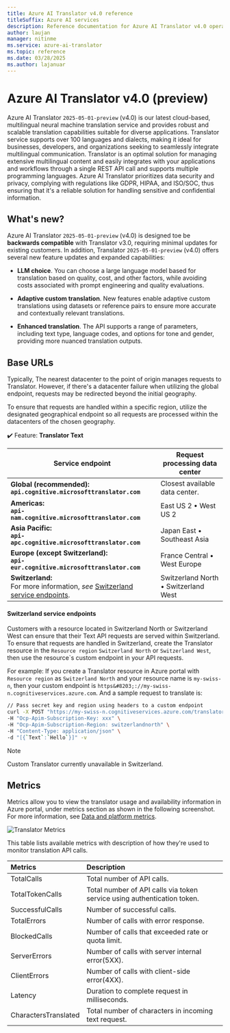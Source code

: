 ```yaml
---
title: Azure AI Translator v4.0 reference
titleSuffix: Azure AI services
description: Reference documentation for Azure AI Translator v4.0 operations and capabilities.
author: laujan
manager: nitinme
ms.service: azure-ai-translator
ms.topic: reference
ms.date: 03/28/2025
ms.author: lajanuar
---
```


# Azure AI Translator v4.0 (preview)

Azure AI Translator `2025-05-01-preview` (v4.0) is our latest cloud-based, multilingual neural machine translation service and provides robust and scalable translation capabilities suitable for diverse applications. Translator service supports over 100 languages and dialects, making it ideal for businesses, developers, and organizations seeking to seamlessly integrate multilingual communication. Translator is an optimal solution for managing extensive multilingual content and easily integrates with your applications and workflows through a single REST API call and supports multiple programming languages. Azure AI Translator prioritizes data security and privacy, complying with regulations like GDPR, HIPAA, and ISO/SOC, thus ensuring that it's a reliable solution for handling sensitive and confidential information.

## What's new?

Azure AI Translator `2025-05-01-preview` (v4.0) is designed toe be **backwards compatible** with Translator v3.0, requiring minimal updates for existing customers. In addition, Translator `2025-05-01-preview` (v4.0) offers several new feature updates and expanded capabilities:

* **LLM choice**. You can choose a large language model based for translation based on quality, cost, and other factors, while avoiding costs associated with prompt engineering and quality evaluations.

* **Adaptive custom translation**. New features enable adaptive custom translations using datasets or reference pairs to ensure more accurate and contextually relevant translations.

* **Enhanced translation**. The API supports a range of parameters, including text type, language codes, and options for tone and gender, providing more nuanced translation outputs.

## Base URLs

Typically, The nearest datacenter to the point of origin manages requests to Translator. However, if there's a datacenter failure when utilizing the global endpoint, requests may be redirected beyond the initial geography.

To ensure that requests are handled within a specific region, utilize the designated geographical endpoint so all requests are processed within the datacenters of the chosen geography.

✔️ Feature: **Translator Text** </br>

| Service endpoint | Request processing data center |
|------------------|--------------------------|
|**Global (recommended):**</br>**`api.cognitive.microsofttranslator.com`**|Closest available data center.|
|**Americas:**</br>**`api-nam.cognitive.microsofttranslator.com`**|East US 2 &bull; West US 2|
|**Asia Pacific:**</br>**`api-apc.cognitive.microsofttranslator.com`**|Japan East &bull; Southeast Asia|
|**Europe (except Switzerland):**</br>**`api-eur.cognitive.microsofttranslator.com`**|France Central &bull; West Europe|
|**Switzerland:**</br> For more information, *see* [Switzerland service endpoints](#switzerland-service-endpoints).|Switzerland North &bull; Switzerland West|

#### Switzerland service endpoints

Customers with a resource located in Switzerland North or Switzerland West can ensure that their Text API requests are served within Switzerland. To ensure that requests are handled in Switzerland, create the Translator resource in the `Resource region` `Switzerland North` or `Switzerland West`, then use the resource`s custom endpoint in your API requests.

For example: If you create a Translator resource in Azure portal with `Resource region` as `Switzerland North` and your resource name is `my-swiss-n`, then your custom endpoint is `https&#8203;://my-swiss-n.cognitiveservices.azure.com`. And a sample request to translate is:

 ```bash
// Pass secret key and region using headers to a custom endpoint
curl -X POST "https://my-swiss-n.cognitiveservices.azure.com/translator/text/2025-05-01-preview/translate?to=fr" \
-H "Ocp-Apim-Subscription-Key: xxx" \
-H "Ocp-Apim-Subscription-Region: switzerlandnorth" \
-H "Content-Type: application/json" \
-d "[{`Text`:`Hello`}]" -v
```

> [!NOTE]
> Custom Translator currently unavailable in Switzerland.

## Metrics

Metrics allow you to view the translator usage and availability information in Azure portal, under metrics section as shown in the following screenshot. For more information, see [Data and platform metrics](/azure/azure-monitor/essentials/data-platform-metrics).

![Translator Metrics](../../../media/translatormetrics.png)

This table lists available metrics with description of how they're used to monitor translation API calls.

| Metrics | Description |
|:----|:-----|
| TotalCalls| Total number of API calls.|
| TotalTokenCalls| Total number of API calls via token service using authentication token.|
| SuccessfulCalls| Number of successful calls.|
| TotalErrors| Number of calls with error response.|
| BlockedCalls| Number of calls that exceeded rate or quota limit.|
| ServerErrors| Number of calls with server internal error(5XX).|
| ClientErrors| Number of calls with client-side error(4XX).|
| Latency| Duration to complete request in milliseconds.|
| CharactersTranslated| Total number of characters in incoming text request.|





